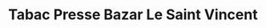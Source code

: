 ---
title: "Tabac Presse Bazar Le Saint Vincent"
url: /agde/tabac-presse-bazar-le-saint-vincent/
shop: marchand de journaux
---